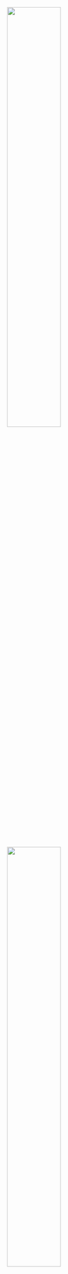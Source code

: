 

<!--
**eliuabdiel/eliuabdiel** is a ✨ _special_ ✨ repository because its `README.md` (this file) appears on your GitHub profile.

Here are some ideas to get you started:

- 🔭 I’m currently working on ...
- 🌱 I’m currently learning ...
- 👯 I’m looking to collaborate on ...
- 🤔 I’m looking for help with ...
- 💬 Ask me about ...
- 📫 How to reach me: ...
- 😄 Pronouns: ...
- ⚡ Fun fact: ...
-->

<div>
  <img align="center" width="50%" src="https://github-readme-stats.vercel.app/api?username=eliuabdiel&show_icons=true&theme=radical">
  <img align="center" width="50%" src="https://github-readme-stats.vercel.app/api/top-langs/?username=eliuabdiel&layout=compact&theme=radical">
</div>


